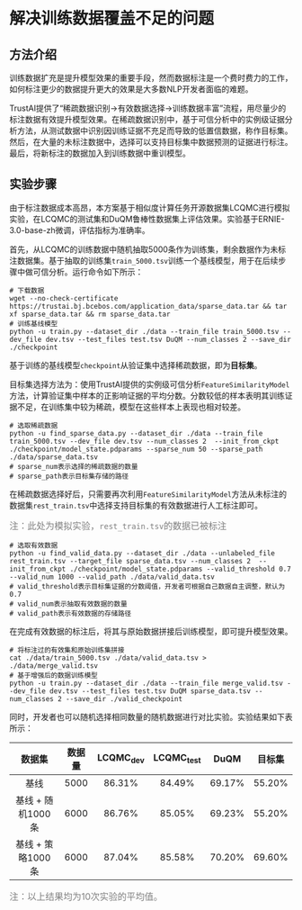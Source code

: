 # 解决训练数据覆盖不足的问题

## 方法介绍
训练数据扩充是提升模型效果的重要手段，然而数据标注是一个费时费力的工作，如何标注更少的数据提升更大的效果是大多数NLP开发者面临的难题。

TrustAI提供了“稀疏数据识别->有效数据选择->训练数据丰富”流程，用尽量少的标注数据有效提升模型效果。在稀疏数据识别中，基于可信分析中的实例级证据分析方法，从测试数据中识别因训练证据不充足而导致的低置信数据，称作目标集。然后，在大量的未标注数据中，选择可以支持目标集中数据预测的证据进行标注。最后，将新标注的数据加入到训练数据中重训模型。

## 实验步骤

由于标注数据成本高昂，本方案基于相似度计算任务开源数据集LCQMC进行模拟实验，在LCQMC的测试集和DuQM鲁棒性数据集上评估效果。实验基于ERNIE-3.0-base-zh微调，评估指标为准确率。

首先，从LCQMC的训练数据中随机抽取5000条作为训练集，剩余数据作为未标注数据集。基于抽取的训练集`train_5000.tsv`训练一个基线模型，用于在后续步骤中做可信分析。运行命令如下所示：

```shell
# 下载数据
wget --no-check-certificate https://trustai.bj.bcebos.com/application_data/sparse_data.tar && tar xf sparse_data.tar && rm sparse_data.tar
# 训练基线模型
python -u train.py --dataset_dir ./data --train_file train_5000.tsv --dev_file dev.tsv --test_files test.tsv DuQM --num_classes 2 --save_dir ./checkpoint
```

基于训练的基线模型`checkpoint`从验证集中选择稀疏数据，即为**目标集**。

目标集选择方法为：使用TrustAI提供的实例级可信分析`FeatureSimilarityModel`方法，计算验证集中样本的正影响证据的平均分数。分数较低的样本表明其训练证据不足，在训练集中较为稀疏，模型在这些样本上表现也相对较差。
```shell
# 选取稀疏数据
python -u find_sparse_data.py --dataset_dir ./data --train_file train_5000.tsv --dev_file dev.tsv --num_classes 2  --init_from_ckpt ./checkpoint/model_state.pdparams --sparse_num 50 --sparse_path ./data/sparse_data.tsv
# sparse_num表示选择的稀疏数据的数量
# sparse_path表示目标集存储的路径
```

在稀疏数据选择好后，只需要再次利用`FeatureSimilarityModel`方法从未标注的数据集`rest_train.tsv`中选择支持目标集的有效数据进行人工标注即可。

<font size=3 color=gray>注：此处为模拟实验，`rest_train.tsv`的数据已被标注</font>

```shell
# 选取有效数据
python -u find_valid_data.py --dataset_dir ./data --unlabeled_file rest_train.tsv --target_file sparse_data.tsv --num_classes 2  --init_from_ckpt ./checkpoint/model_state.pdparams --valid_threshold 0.7 --valid_num 1000 --valid_path ./data/valid_data.tsv
# valid_threshold表示目标集证据的分数阈值，开发者可根据自己数据自主调整，默认为0.7
# valid_num表示抽取有效数据的数量
# valid_path表示有效数据的存储路径
```

在完成有效数据的标注后，将其与原始数据拼接后训练模型，即可提升模型效果。

```shell
# 将标注过的有效集和原始训练集拼接
cat ./data/train_5000.tsv ./data/valid_data.tsv > ./data/merge_valid.tsv
# 基于增强后的数据训练模型
python -u train.py --dataset_dir ./data --train_file merge_valid.tsv --dev_file dev.tsv --test_files test.tsv DuQM sparse_data.tsv --num_classes 2 --save_dir ./valid_checkpoint
```
同时，开发者也可以随机选择相同数量的随机数据进行对比实验。实验结果如下表所示：

|   数据集  | 数据量 |  LCQMC<sub>dev</sub>  | LCQMC<sub>test</sub>  |   DuQM  | 目标集 |
| :-------:  | :-------:  | :-----: | :-----: |:-----: |:-----: |
| 基线   | 5000 | 86.31%  | 84.49% | 69.17%  | 55.20% |  
| 基线 + 随机1000条 | 6000 | 86.76% | 85.05% | 69.23% | 55.20% |
| 基线 + 策略1000条 | 6000 | 87.04% | 85.58% | 70.20% | 69.60% |

<font size=3 color=gray>注：以上结果均为10次实验的平均值。</font>
